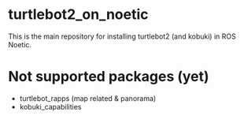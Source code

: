 # turtlebot2_on_noetic
This is the main repository for installing turtlebot2 (and kobuki) in ROS Noetic.

# Not supported packages (yet)
- turtlebot_rapps (map related & panorama)
- kobuki_capabilities
